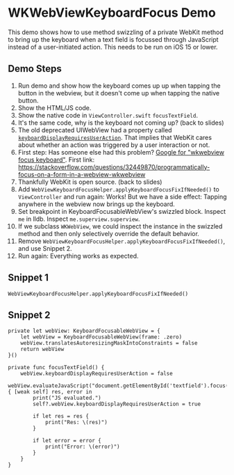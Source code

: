 # WKWebViewKeyboardFocus Demo

This demo shows how to use method swizzling of a private WebKit method to bring up the keyboard when a text field is focussed through JavaScript instead of a user-initiated action. This needs to be run on iOS 15 or lower.

## Demo Steps

1. Run demo and show how the keyboard comes up up when tapping the button in the webview, but it doesn't come up when tapping the native button.
2. Show the HTML/JS code.
3. Show the native code in `ViewController.swift` `focusTextField`.
4. It's the same code, why is the keyboard not coming up? (back to slides)
5. The old deprecated UIWebView had a property called [`keyboardDisplayRequiresUserAction`]( https://developer.apple.com/documentation/uikit/uiwebview/1617967-keyboarddisplayrequiresuseractio). That implies that WebKit cares about whether an action was triggered by a user interaction or not.
6. First step: Has someone else had this problem? [Google for "wkwebview focus keyboard"](https://www.google.com/search?client=safari&rls=en&q=wkwebview+focus+keyboard&ie=UTF-8&oe=UTF-8). First link: https://stackoverflow.com/questions/32449870/programmatically-focus-on-a-form-in-a-webview-wkwebview
7. Thankfully WebKit is open source. (back to slides)
8. Add `WebViewKeyboardFocusHelper.applyKeyboardFocusFixIfNeeded()` to `ViewController` and run again: Works! But we have a side effect: Tapping anywhere in the webview now brings up the keyboard.
9. Set breakpoint in KeyboardFocusableWebView's swizzled block. Inspect `me` in lldb. Inspect `me.superview.superview`.
10. If we subclass `WKWebView`, we could inspect the instance in the swizzled method and then only selectively override the default behavior.
11. Remove `WebViewKeyboardFocusHelper.applyKeyboardFocusFixIfNeeded()`, and use Snippet 2.
12. Run again: Everything works as expected.

## Snippet 1

```
WebViewKeyboardFocusHelper.applyKeyboardFocusFixIfNeeded()
```

## Snippet 2

```
private let webView: KeyboardFocusableWebView = {
    let webView = KeyboardFocusableWebView(frame: .zero)
    webView.translatesAutoresizingMaskIntoConstraints = false
    return webView
}()

private func focusTextField() {
    webView.keyboardDisplayRequiresUserAction = false
    webView.evaluateJavaScript("document.getElementById('textfield').focus()") { [weak self] res, error in
        print("JS evaluated.")
        self?.webView.keyboardDisplayRequiresUserAction = true
        
        if let res = res {
            print("Res: \(res)")
        }
        
        if let error = error {
            print("Error: \(error)")
        }
    }
}
```
